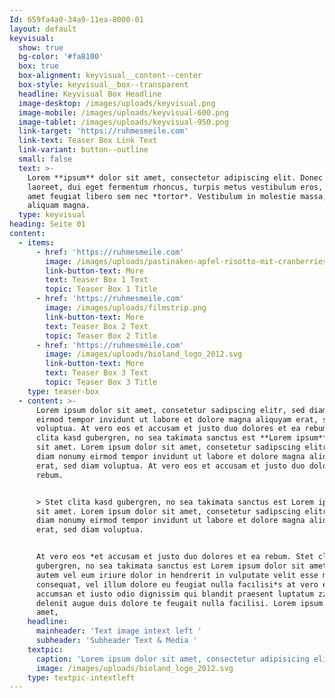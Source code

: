 ```yaml
---
Id: 659fa4a0-34a9-11ea-8000-01
layout: default
keyvisual:
  show: true
  bg-color: '#fa8100'
  box: true
  box-alignment: keyvisual__content--center
  box-style: keyvisual__box--transparent
  headline: Keyvisual Box Headline
  image-desktop: /images/uploads/keyvisual.png
  image-mobile: /images/uploads/keyvisual-600.png
  image-tablet: /images/uploads/keyvisual-950.png
  link-target: 'https://ruhmesmeile.com'
  link-text: Teaser Box Link Text
  link-variant: button--outline
  small: false
  text: >-
    Lorem **ipsum** dolor sit amet, consectetur adipiscing elit. Donec
    laoreet, dui eget fermentum rhoncus, turpis metus vestibulum eros, sit
    amet feugiat libero sem nec *tortor*. Vestibulum in molestie massa, eu
    aliquam magna.
  type: keyvisual
heading: Seite 01
content:
  - items:
      - href: 'https://ruhmesmeile.com'
        image: /images/uploads/pastinaken-apfel-risotto-mit-cranberries.jpg
        link-button-text: More
        text: Teaser Box 1 Text
        topic: Teaser Box 1 Title
      - href: 'https://ruhmesmeile.com'
        image: /images/uploads/filmstrip.png
        link-button-text: More
        text: Teaser Box 2 Text
        topic: Teaser Box 2 Title
      - href: 'https://ruhmesmeile.com'
        image: /images/uploads/bioland_logo_2012.svg
        link-button-text: More
        text: Teaser Box 3 Text
        topic: Teaser Box 3 Title
    type: teaser-box
  - content: >-
      Lorem ipsum dolor sit amet, consetetur sadipscing elitr, sed diam nonumy
      eirmod tempor invidunt ut labore et dolore magna aliquyam erat, sed diam
      voluptua. At vero eos et accusam et justo duo dolores et ea rebum. Stet
      clita kasd gubergren, no sea takimata sanctus est **Lorem ipsum** dolor
      sit amet. Lorem ipsum dolor sit amet, consetetur sadipscing elitr, sed
      diam nonumy eirmod tempor invidunt ut labore et dolore magna aliquyam
      erat, sed diam voluptua. At vero eos et accusam et justo duo dolores et ea
      rebum.


      > Stet clita kasd gubergren, no sea takimata sanctus est Lorem ipsum dolor
      sit amet. Lorem ipsum dolor sit amet, consetetur sadipscing elitr, sed
      diam nonumy eirmod tempor invidunt ut labore et dolore magna aliquyam
      erat, sed diam voluptua.


      At vero eos *et accusam et justo duo dolores et ea rebum. Stet clita kasd
      gubergren, no sea takimata sanctus est Lorem ipsum dolor sit amet. Duis
      autem vel eum iriure dolor in hendrerit in vulputate velit esse molestie
      consequat, vel illum dolore eu feugiat nulla facilisi*s at vero eros et
      accumsan et iusto odio dignissim qui blandit praesent luptatum zzril
      delenit augue duis dolore te feugait nulla facilisi. Lorem ipsum dolor sit
      amet,
    headline:
      mainheader: 'Text image intext left '
      subheader: 'Subheader Text & Media '
    textpic:
      caption: 'Lorem ipsum dolor sit amet, consectetur adipisicing elit.'
      image: /images/uploads/bioland_logo_2012.svg
    type: textpic-intextleft
---
```


